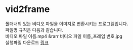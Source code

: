# vid2frame  
폴더내의 있는 비디오 파일을 이미지로 변환시키는 프로그램입니다.  
파일명 규칙은 다음과 같습니다.  
비디오 파일 이름.mp4 &rarr 비디오 파일 이름_프레임 번호.jpg  
실행파일 다운로드 [링크](https://drive.google.com/file/d/1FbW8jHG_BNHxQjq-92zPF5t7tqQmuJPE/view?usp=drive_link)
